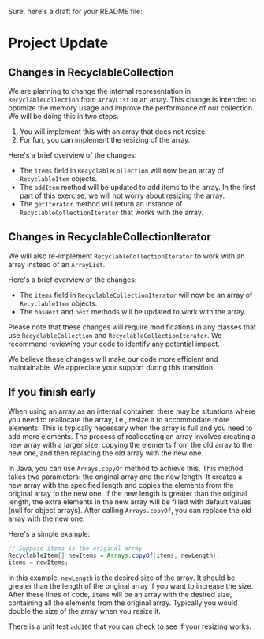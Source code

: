 Sure, here's a draft for your README file:

# Project Update

## Changes in RecyclableCollection

We are planning to change the internal representation in `RecyclableCollection` from `ArrayList` to an array. This change is intended to optimize the memory usage and improve the performance of our collection.  We will be doing this in two steps. 
1) You will implement this with an array that does not resize.
2) For fun, you can implement the resizing of the array.

Here's a brief overview of the changes:

- The `items` field in `RecyclableCollection` will now be an array of `RecyclableItem` objects.
- The `addItem` method will be updated to add items to the array. In the first part of this exercise, we will not worry about resizing the array.
- The `getIterator` method will return an instance of `RecyclableCollectionIterator` that works with the array.

## Changes in RecyclableCollectionIterator

We will also re-implement `RecyclableCollectionIterator` to work with an array instead of an `ArrayList`.

Here's a brief overview of the changes:

- The `items` field in `RecyclableCollectionIterator` will now be an array of `RecyclableItem` objects.
- The `hasNext` and `next` methods will be updated to work with the array.

Please note that these changes will require modifications in any classes that use `RecyclableCollection` and `RecyclableCollectionIterator`. We recommend reviewing your code to identify any potential impact.

We believe these changes will make our code more efficient and maintainable. We appreciate your support during this transition.

## If you finish early
When using an array as an internal container, there may be situations where you need to reallocate the array, i.e., resize it to accommodate more elements. This is typically necessary when the array is full and you need to add more elements. The process of reallocating an array involves creating a new array with a larger size, copying the elements from the old array to the new one, and then replacing the old array with the new one.

In Java, you can use `Arrays.copyOf` method to achieve this. This method takes two parameters: the original array and the new length. It creates a new array with the specified length and copies the elements from the original array to the new one. If the new length is greater than the original length, the extra elements in the new array will be filled with default values (null for object arrays). After calling `Arrays.copyOf`, you can replace the old array with the new one.

Here's a simple example:

```java
// Suppose items is the original array
RecyclableItem[] newItems = Arrays.copyOf(items, newLength);
items = newItems;
```

In this example, `newLength` is the desired size of the array. It should be greater than the length of the original array if you want to increase the size. After these lines of code, `items` will be an array with the desired size, containing all the elements from the original array.  Typically you would double the size of the array when you resize it.  

There is a unit test `add100` that you can check to see if your resizing works.